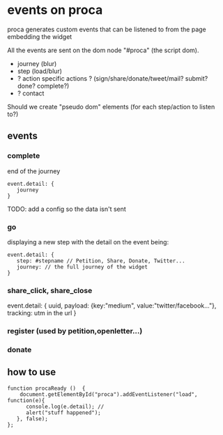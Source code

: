 # events on proca

proca generates custom events that can be listened to from the page embedding the widget

All the events are sent on the dom node "#proca" (the script dom). 

- journey (blur)
- step (load/blur)
- ? action specific actions ? (sign/share/donate/tweet/mail? submit? done? complete?)
- ? contact 


Should we create "pseudo dom" elements (for each step/action to listen to?)

## events

### complete 
end of the journey

    event.detail: {
       journey
    }

TODO: add a config so the data isn't sent

### go
displaying a new step with the detail on the event being:

    event.detail: {
       step: #stepname // Petition, Share, Donate, Twitter...
       journey: // the full journey of the widget
    }

### share_click, share_close

   event.detail: {
       uuid, 
       payload: {key:"medium", value:"twitter/facebook..."},
       tracking: utm in the url
   }

### register (used by petition,openletter...)

### donate

## how to use

    function procaReady ()  {
        document.getElementById("proca").addEventListener("load", function(e){
          console.log(e.detail); // 
          alert("stuff happened");
       }, false);
    };



